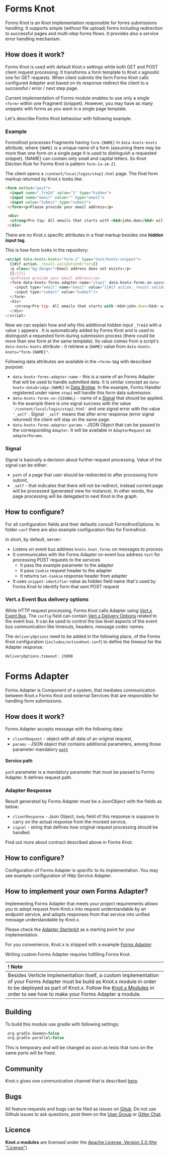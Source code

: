 # Forms Knot
Forms Knot is an Knot implementation responsible for forms submissions handling. It supports
simple (without file upload) forms including redirection to successful pages and multi-step forms flows.
It provides also a service error handling mechanism.

## How does it work?
Forms Knot is used with default Knot.x settings while both GET and POST client request processing.
It transforms a form template to Knot.x agnostic one for GET requests. When client submits the form
Forms Knot calls configured Adapter and based on its response redirect the client to a
successful / error / next step page.

Current implementation of Forms module enables to use only a single `<form>` within one Fragment (snippet).
However, you may have as many snippets with forms as you want in a single page template.

Let's describe Forms Knot behaviour with following example.

### Example
FormsKnot processes Fragments having `form-{NAME}` in `data-knotx-knots` attribute,
where `{NAME}` is a unique name of a form (assuming there may be more than one form on a single page
it is used to distinguish a requested snippet). {NAME} can contain only small and capital letters. So
Knot Election Rule for Forms Knot is pattern `form-[a-zA-Z]`.

The client opens a `/content/local/login/step1.html` page. The final form markup returned by Knot.x looks like:

```html
<form method="post">
  <input name="_frmId" value="1" type="hidden">
  <input name="email" value="" type="email">
  <input value="Submit" type="submit">
 </form><p>Please provide your email address</p>

 <div>
  <strong>Pro tip: All emails that starts with <kbd>john.doe</kbd> will be accepted.</strong>
 </div>
```

There are no Knot.x specific attributes in a final markup besides one **hidden input tag**.

This is how form looks in the repository:

```html
<script data-knotx-knots="form-1" type="text/knotx-snippet">
  {{#if action._result.validationErrors}}
  <p class="bg-danger">Email address does not exists</p>
  {{/if}}
  <p>Please provide your email address</p>
  <form data-knotx-forms-adapter-name="step1" data-knotx-forms-on-success="/content/local/login/step2.html" data-knotx-forms-on-error="_self" data-knotx-forms-adapter-name-params='{"myKey":"myValue"}' method="post">
    <input type="email" name="email" value="{{#if action._result.validationError}} {{action._result.form.email}} {{/if}}" />
    <input type="submit" value="Submit"/>
  </form>
  <div>
    <strong>Pro tip: All emails that starts with <kbd>john.doe</kbd> will be accepted.</strong>
  </div>
</script>
```

Now we can explain how and why this additional hidden input `_frmId` with a value `1` appears . It
is automatically added by Forms Knot and is used to distinguish a requested form during submission process
(there could be more than one form at the same template). Its value comes from a script's `data-knotx-knots`
attribute - it retrieve a `{NAME}` value from `data-knotx-knots="form-{NAME}"`.

Following data attributes are available in the `<form>` tag with described purpose:
- `data-knotx-forms-adapter-name` - this is a name of an Forms Adapter that will be used to handle submitted data.
It is similar concept as `data-knotx-databridge-{NAME}` in [Data Bridge](https://github.com/Knotx/knotx-data-bridge). In the example,
Forms Handler registered under name `step1` will handle this form data submission.
- `data-knotx-forms-on-{SIGNAL}` - name of a [Signal](#Signal) that should be applied. In the example
there is one signal success with the value `'/content/local/login/step2.html'` and one signal error
with the value `'_self'`. Signal `'_self'` means that after error response (error signal returned)
the client will stay on the same page.
- `data-knotx-forms-adapter-params` - JSON Object that can be passed to the corresponding `Adapter`. It will be
available in `AdapterRequest` as `adapterParams`. 


### Signal
Signal is basically a decision about further request processing. Value of the signal can be either:
- `path` of a page that user should be redirected to after processing form submit,
- `_self` - that indicates that there will not be redirect, instead current page will be processed (generated view for instance).
In other words, the page processing will be delegated to next Knot in the graph.

## How to configure?
For all configuration fields and their defaults consult FormsKnotOptions. 
In folder `conf` there are also example configuration files for FormsKnot.

In short, by default, server:
- Listens on event bus address `knotx.knot.forms` on messages to process
- It communicates with the Forms Adapter on event bus address `test` for processing POST requests to the services
  - It pass the example parameter to the adapter
  - It pass `Cookie` request header to the adapter
  - It returns `Set-Cookie` response header from adapter
- It uses `snippet-identifier` value as hidden field name that's used by Forms Knot to identify form that sent POST request

### Vert.x Event Bus delivery options

While HTTP request processing, Forms Knot calls Adapter using 
[Vert.x Event Bus](http://vertx.io/docs/apidocs/io/vertx/core/eventbus/EventBus.html). The `config` field can contain 
[Vert.x Delivery Options](http://vertx.io/docs/apidocs/io/vertx/core/eventbus/DeliveryOptions.html) related to the event 
bus. It can be used to control the low level aspects of the event bus communication like timeouts, headers, message 
codec names.

The `deliveryOptions` need to be added in the following place, of the Forms Knot configuration (`includes/actionKnot.conf`) to define the 
timeout for the Adapter response.
```hocon
deliveryOptions.timeout: 15000
```

# Forms Adapter
Forms Adapter is Component of a system, that mediates communication between Knot.x Forms Knot
and external Services that are responsible for handling form submissions.


## How does it work?
Forms Adapter accepts message with the following data:

- `clientRequest` - object with all data of an original request,
- `params` - JSON object that contains additional parameters, among those parameter mandatory 
[`path`](#service-path) 

#### Service path
`path` parameter is a mandatory parameter that must be passed to Forms Adapter. 
It defines request path.

### Adapter Response
Result generated by Forms Adapter must be a JsonObject with the fields as below:
- `clientResponse` - Json Object, `body` field of this response is suppose to carry on the actual 
response from the mocked service,
- `signal` - string that defines how original request processing should be handled.

Find out more about contract described above in Forms Knot.

## How to configure?
Configuration of Forms Adapter is specific to its implementation. You may see example configuration 
of Http Service Adapter.

## How to implement your own Forms Adapter?
Implementing Forms Adapter that meets your project requirements allows 
you to adopt request from Knot.x into request understandable by an endpoint service, and adopts 
responses from that service into unified message understandable by Knot.x.

Please check the [Adapter Starterkit](https://github.com/Knotx/knotx-forms/how-to-extend/adapter-starterkit) as a starting point for your implementation.

For you convenience, Knot.x is shipped with a example [Forms Adapter](https://github.com/Knotx/knotx-example-project/tree/master/acme-forms-adapter-http).

Writing custom Forms Adapter requires fulfilling Forms Knot.

| ! Note |
|:------ |
| Besides Verticle implementation itself, a custom implementation of your Forms Adapter must be build as Knot.x module in order to be deployed as part of Knot.x. Follow the [Knot.x Modules](https://github.com/Cognifide/knotx/wiki/KnotxModules) in order to see how to make your Forms Adapter a module. | 

## Building
To build this module use gradle with following settings:
```gradle
 org.gradle.daemon=false
 org.gradle.parallel=false
```
This is temporary and will be changed as soon as tests that runs on the same ports will be fixed.

## Community
Knot.x gives one communication channel that is described [here](https://github.com/Cognifide/knotx#community).

## Bugs
All feature requests and bugs can be filed as issues on [Gitub](https://github.com/Knotx/knotx-data-bridge/issues).
Do not use Github issues to ask questions, post them on the [User Group](https://groups.google.com/forum/#!forum/knotx) or [Gitter Chat](https://gitter.im/Knotx/Lobby).

## Licence
**Knot.x modules** are licensed under the [Apache License, Version 2.0 (the "License")](https://www.apache.org/licenses/LICENSE-2.0.txt)
